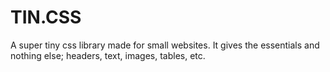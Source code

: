 # TIN.CSS

A super tiny css library made for small websites. It gives the essentials and nothing else; headers, text, images, tables, etc.